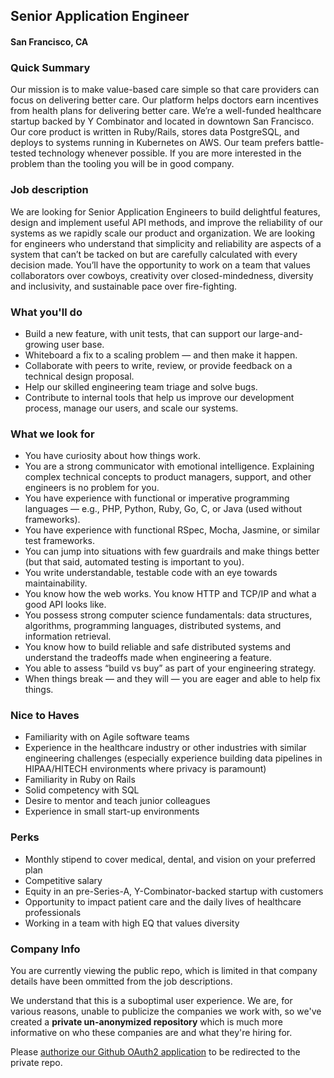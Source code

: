 ## Senior Application Engineer
#### San Francisco, CA

### Quick Summary
Our mission is to make value-based care simple so that care providers can focus on delivering better care. Our platform helps doctors earn incentives from health plans for delivering better care. We’re a well-funded healthcare startup backed by Y Combinator and located in downtown San Francisco.
Our core product is written in Ruby/Rails, stores data PostgreSQL, and deploys to systems running in Kubernetes on AWS. Our team prefers battle-tested technology whenever possible. If you are more interested in the problem than the tooling you will be in good company.

### Job description
We are looking for Senior Application Engineers to build delightful features, design and implement useful API methods, and improve the reliability of our systems as we rapidly scale our product and organization.
We are looking for engineers who understand that simplicity and reliability are aspects of a system that can’t be tacked on but are carefully calculated with every decision made. You’ll have the opportunity to work on a team that values collaborators over cowboys, creativity over closed-mindedness, diversity and inclusivity, and sustainable pace over fire-fighting.

### What you'll do
+	Build a new feature, with unit tests, that can support our large-and-growing user base.
+	Whiteboard a fix to a scaling problem — and then make it happen.
+	Collaborate with peers to write, review, or provide feedback on a technical design proposal.
+	Help our skilled engineering team triage and solve bugs.
+	Contribute to internal tools that help us improve our development process, manage our users, and scale our systems.

### What we look for
+	You have curiosity about how things work.
+	You are a strong communicator with emotional intelligence. Explaining complex technical concepts to product managers, support, and other engineers is no problem for you.
+	You have experience with functional or imperative programming languages — e.g., PHP, Python, Ruby, Go, C, or Java (used without frameworks).
+	You have experience with functional RSpec, Mocha, Jasmine, or similar test frameworks.
+	You can jump into situations with few guardrails and make things better (but that said, automated testing is important to you).
+	You write understandable, testable code with an eye towards maintainability.
+	You know how the web works. You know HTTP and TCP/IP and what a good API looks like.
+	You possess strong computer science fundamentals: data structures, algorithms, programming languages, distributed systems, and information retrieval.
+	You know how to build reliable and safe distributed systems and understand the tradeoffs made when engineering a feature.
+	You able to assess “build vs buy” as part of your engineering strategy.
+	When things break — and they will — you are eager and able to help fix things.

### Nice to Haves
+	Familiarity with on Agile software teams
+	Experience in the healthcare industry or other industries with similar engineering challenges (especially experience building data pipelines in HIPAA/HITECH environments where privacy is paramount)
+	Familiarity in Ruby on Rails
+	Solid competency with SQL
+	Desire to mentor and teach junior colleagues
+	Experience in small start-up environments

### Perks
+	Monthly stipend to cover medical, dental, and vision on your preferred plan
+	Competitive salary
+	Equity in an pre-Series-A, Y-Combinator-backed startup with customers
+	Opportunity to impact patient care and the daily lives of healthcare professionals
+	Working in a team with high EQ that values diversity

### Company Info
You are currently viewing the public repo, which is limited in that company details have been ommitted from the job descriptions.  
    
We understand that this is a suboptimal user experience.  We are, for various reasons, unable to publicize the companies we work with, so we've
created a **private un-anonymized repository** which is much more informative on who these companies are and what they're hiring for.  
    
Please [authorize our Github OAuth2 application](https://letsrockit.co/users/auth/github?job_id=qwjszsbizwfsdgg-senior-application-engineer) to be redirected to the private repo.
